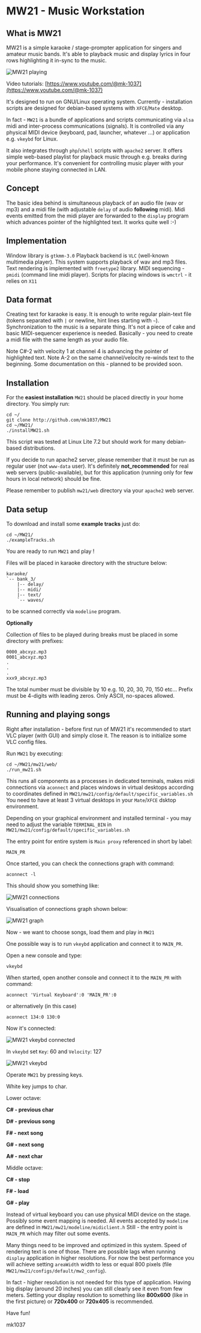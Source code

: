 # MW21 - Music Workstation

## What is MW21
MW21 is a simple karaoke / stage-prompter application for singers and amateur music bands. It's able to playback music and display lyrics in four rows highlighting it in-sync to the music.

![MW21 playing](mw21/pictures/MW21_playing.png)

Video tutorials: [https://www.youtube.com/@mk-1037](https://www.youtube.com/@mk-1037)

It's designed to run on GNU/Linux operating system. Currently - installation scripts are designed for debian-based systems with `XFCE`/`Mate` desktop.

In fact - `MW21` is a bundle of applications and scripts communicating  via `alsa` midi and inter-process communications (signals).
It is controlled via any physical MIDI device (keyboard, pad, launcher, whatever ...) or application e.g. `vkeybd` for Linux.

It also integrates through `php`/`shell` scripts with `apache2` server. It offers simple web-based playlist for playback music through e.g. breaks during your performance. It's convenient for controlling music player with your mobile phone staying connected in LAN.

## Concept
The basic idea behind is simultaneous playback of an audio file (wav or mp3) and a midi file (with adjustable `delay` of audio __following__ midi). Midi events emitted from the midi player are forwarded to the `display` program which advances pointer of the highlighted text. It works quite well :-)

## Implementation
Window library is `gtkmm-3.0`
Playback backend is `VLC` (well-known multimedia player). This system supports playback of wav and mp3 files.
Text rendering is implemented with `freetype2` library.
MIDI sequencing - `pmidi` (command line midi player).
Scripts for placing windows is `wmctrl` - it relies on `X11`

## Data format
Creating text for karaoke is easy. It is enough to write regular plain-text file (tokens separated with `|` or newline, hint lines starting with `~`). Synchronization to the music is a separate thing. It's not a piece of cake and basic MIDI-sequencer experience is needed. Basically - you need to create a midi file with the same length as your audio file.

Note C#-2 with velocity 1 at channel 4 is advancing the pointer of highlighted text. Note A-2 on the same channel/velocity re-winds text to the beginning.
Some documentation on this - planned to be provided soon.

## Installation
For the __easiest installation__ `MW21` should be placed directly in your home directory. You simply run:

    cd ~/
    git clone http://github.com/mk1037/MW21
    cd ~/MW21/
    ./installMW21.sh

This script was tested at Linux Lite 7.2 but should work for many debian-based distributions.


If you decide to run apache2 server, please remember that it must be run as regular user (not `www-data` user). It's definitely __not_recommended__ for real web servers (public-available), but for this application (running only for few hours in local network) should be fine.

Please remember to publish `mw21/web` directory via your `apache2` web server.


## Data setup
To download and install some __example tracks__ just do:

    cd ~/MW21/
    ./exampleTracks.sh

You are ready to run `MW21` and play !

Files will be placed in karaoke directory with the structure below:

    karaoke/
    `-- bank_3/
        |-- delay/
        |-- midi/
        |-- text/
        `-- waves/

to be scanned correctly via `modeline` program.

__Optionally__

Collection of files to be played during breaks must be placed in some directory with prefixes:

    0000_abcxyz.mp3
    0001_abcxyz.mp3
    .
    .
    .
    xxx9_abcxyz.mp3

The total number must be divisible by 10 e.g. 10, 20, 30, 70, 150 etc...
Prefix must be 4-digits with leading zeros. Only ASCII, no-spaces allowed.

## Running and playing songs
Right after installation - before first run of MW21 it's recommended to start VLC player (with GUI) and simply close it. The reason is to initialize some VLC config files.

Run `MW21` by executing:

    cd ~/MW21/mw21/web/
    ./run_mw21.sh

This runs all components as a processes in dedicated terminals, makes midi connections via `aconnect` and places windows in virtual desktops according to coordinates defined in `MW21/mw21/config/default/specific_variables.sh`
You need to have at least 3 virtual desktops in your `Mate`/`XFCE` dsktop environment.

Depending on your graphical environment and installed terminal - you may need to adjust the variable `TERMINAL_BIN` in `MW21/mw21/config/default/specific_variables.sh`

The entry point for entire system is `Main proxy` referenced in short by label:

    MAIN_PR

Once started, you can check the connections graph with command:

    aconnect -l

This should show you something like:

![MW21 connections](mw21/pictures/MW21_connections.png)

Visualisation of connections graph shown below:

![MW21 graph](mw21/pictures/MW21_graph.png)

Now - we want to choose songs, load them and play in `MW21`

One possible way is to run `vkeybd` application and connect it to `MAIN_PR`.

Open a new console and type:

    vkeybd

When started, open another console and connect it to the `MAIN_PR` with command:

    aconnect 'Virtual Keyboard':0 'MAIN_PR':0

or alternatively (in this case)

    aconnect 134:0 130:0

Now it's connected:

![MW21 vkeybd connected](mw21/pictures/MW21_vkeybdConnected.png)

In `vkeybd` set `Key`: 60 and `Velocity`: 127

![MW21 vkeybd](mw21/pictures/MW21_vkeybd.png)

Operate `MW21` by pressing keys.

White key jumps to char.

Lower octave:

__C# - previous char__

__D# - previous song__

__F# - next song__

__G# - next song__

__A# - next char__


Middle octave:

__C# - stop__

__F# - load__

__G# - play__

Instead of virtual keyboard you can use physical MIDI device on the stage. Possibly some event mapping is needed. All events accepted by `modeline` are defined in `MW21/mw21/modeline/midiclient.h`
Still - the entry point is `MAIN_PR` which may filter out some events.

Many things need to be improved and optimized in this system. Speed of rendering text is one of those. There are possible lags when running `display` application in higher resolutions. For now the best performance you will achieve setting `areaWidth` width to less or equal 800 pixels (file `MW21/mw21/configs/default/mw2_config`).

In fact - higher resolution is not needed for this type of application. Having big display (around 20 inches) you can still clearly see it even from few meters. Setting your display resolution to something like __800x600__ (like in the first picture) or __720x400__ or __720x405__ is recommended.

Have fun!

mk1037

